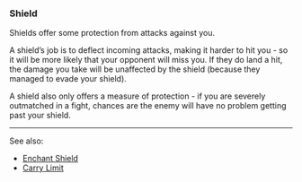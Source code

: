 ### Shield
Shields offer some protection from attacks against you.

A shield’s job is to deflect incoming attacks, making it harder to hit you - so it will be more likely that your
  opponent will miss you. If they do land a hit, the damage you take will be unaffected by the shield (because they
  managed to evade your shield).

A shield also only offers a measure of protection - if you are severely outmatched in a fight, chances are the
  enemy will have no problem getting past your shield.

---

See also:
 - [Enchant Shield](../locations/alchemist/enchant_shield.md)
 - [Carry Limit](carry_limit.md)


